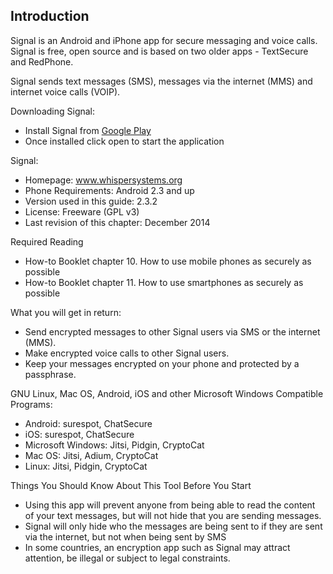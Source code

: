 
## Introduction

Signal is an Android and iPhone app for secure messaging and voice calls. Signal is free, open source and is based on two older apps - TextSecure and RedPhone. 

Signal sends text messages (SMS), messages via the internet (MMS) and internet voice calls (VOIP).

Downloading Signal:
 - Install Signal from [Google Play](https://play.google.com/store/apps/details?id=org.thoughtcrime.securesms)
 - Once installed click open to start the application

Signal:
 - Homepage: www.whispersystems.org
 - Phone Requirements: Android 2.3 and up
 - Version used in this guide: 2.3.2
 - License: Freeware (GPL v3)
 - Last revision of this chapter: December 2014

Required Reading
 - How-to Booklet chapter 10. How to use mobile phones as securely as possible
 - How-to Booklet chapter 11. How to use smartphones as securely as possible

What you will get in return:
 - Send encrypted messages to other Signal users via SMS or the internet (MMS).
 - Make encrypted voice calls to other Signal users.
 - Keep your messages encrypted on your phone and protected by a passphrase.

GNU Linux, Mac OS, Android, iOS and other Microsoft Windows Compatible Programs:
 - Android: surespot, ChatSecure
 - iOS: surespot, ChatSecure
 - Microsoft Windows: Jitsi, Pidgin, CryptoCat
 - Mac OS: Jitsi, Adium, CryptoCat
 - Linux: Jitsi, Pidgin, CryptoCat
 
Things You Should Know About This Tool Before You Start
 - Using this app will prevent anyone from being able to read the content of your text messages, but will not hide that you are sending messages.
 - Signal will only hide who the messages are being sent to if they are sent via  the internet, but not when being sent by SMS
 - In some countries, an encryption app such as Signal may attract attention, be illegal or subject to legal constraints.
